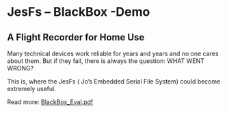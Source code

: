 # JesFs – BlackBox -Demo #
## A Flight Recorder for Home Use ##

Many technical devices work reliable for years and years and no one cares about them. But if they fail, there is always the question: WHAT WENT WRONG?

This is, where the JesFs ( Jo’s Embedded Serial File System) could become extremely useful.

Read more: [BlackBox_Eval.pdf](https://github.com/joembedded/JesFs/blob/master/usecase_Blackbox/BlackBox_Eval.pdf)
